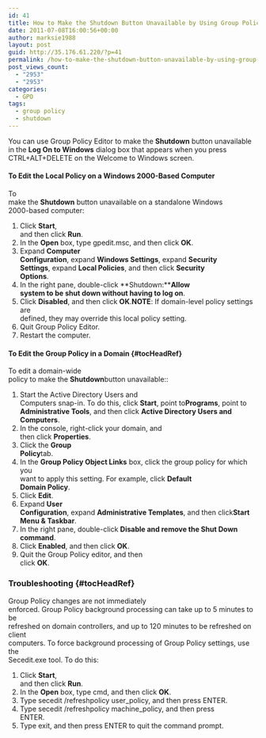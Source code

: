 ```yaml
---
id: 41
title: How to Make the Shutdown Button Unavailable by Using Group Policy
date: 2011-07-08T16:00:56+00:00
author: marksie1988
layout: post
guid: http://35.176.61.220/?p=41
permalink: /how-to-make-the-shutdown-button-unavailable-by-using-group-policy/
post_views_count:
  - "2953"
  - "2953"
categories:
  - GPO
tags:
  - group policy
  - shutdown
---
```

You can use Group Policy Editor to make the **Shutdown** button unavailable in the **Log On to Windows** dialog box that appears when you press  
CTRL+ALT+DELETE on the Welcome to Windows screen.  
<!--more-->

#### To Edit the Local Policy on a Windows 2000-Based Computer

To  
make the **Shutdown** button unavailable on a standalone Windows  
2000-based computer:

  1. Click **Start**,  
    and then click **Run**.
  2. In the **Open** box, type gpedit.msc, and then click **OK**.
  3. Expand **Computer  
    Configuration**, expand **Windows Settings**, expand **Security  
    Settings**, expand **Local Policies**, and then click **Security  
    Options**.
  4. In the right pane, double-click **Shutdown:****Allow  
    system to be shut down without having to log on**.
  5. Click **Disabled**, and then click **OK**.**NOTE**: If domain-level policy settings are  
    defined, they may override this local policy setting.
  6. Quit Group Policy Editor.
  7. Restart the computer.

#### To Edit the Group Policy in a Domain {#tocHeadRef}

To edit a domain-wide  
policy to make the **Shutdown**button unavailable::

  1. Start the Active Directory Users and  
    Computers snap-in. To do this, click **Start**, point to**Programs**, point to **Administrative Tools**, and then click **Active Directory Users and Computers**.
  2. In the console, right-click your domain, and  
    then click **Properties**.
  3. Click the **Group  
    Policy**tab.
  4. In the **Group Policy Object Links** box, click the group policy for which you  
    want to apply this setting. For example, click **Default  
    Domain Policy**.
  5. Click **Edit**.
  6. Expand **User  
    Configuration**, expand **Administrative Templates**, and then click**Start Menu & Taskbar**.
  7. In the right pane, double-click **Disable and remove the Shut Down command**.
  8. Click **Enabled**, and then click **OK**.
  9. Quit the Group Policy editor, and then  
    click **OK**.

### Troubleshooting {#tocHeadRef}

Group Policy changes are not immediately  
enforced. Group Policy background processing can take up to 5 minutes to be  
refreshed on domain controllers, and up to 120 minutes to be refreshed on client  
computers. To force background processing of Group Policy settings, use the  
Secedit.exe tool. To do this:

  1. Click **Start**,  
    and then click **Run**.
  2. In the **Open** box, type cmd, and then click **OK**.
  3. Type secedit /refreshpolicy user_policy, and then press ENTER.
  4. Type secedit /refreshpolicy machine_policy, and then press  
    ENTER.
  5. Type exit, and then press ENTER to quit the command prompt.